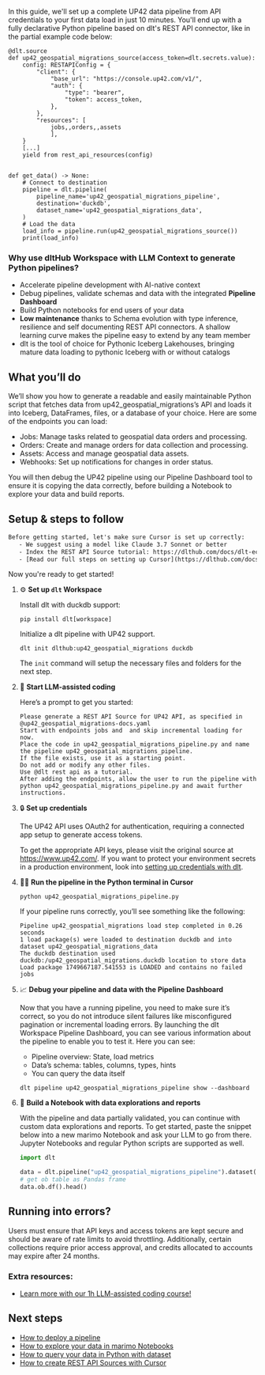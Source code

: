 In this guide, we'll set up a complete UP42 data pipeline from API credentials to your first data load in just 10 minutes. You'll end up with a fully declarative Python pipeline based on dlt's REST API connector, like in the partial example code below:

```python-outcome
@dlt.source
def up42_geospatial_migrations_source(access_token=dlt.secrets.value):
    config: RESTAPIConfig = {
        "client": {
            "base_url": "https://console.up42.com/v1/",
            "auth": {
                "type": "bearer",
                "token": access_token,
            },
        },
        "resources": [
            jobs,,orders,,assets
            ],
    }
    [...]
    yield from rest_api_resources(config)


def get_data() -> None:
    # Connect to destination
    pipeline = dlt.pipeline(
        pipeline_name='up42_geospatial_migrations_pipeline',
        destination='duckdb',
        dataset_name='up42_geospatial_migrations_data', 
    )
    # Load the data
    load_info = pipeline.run(up42_geospatial_migrations_source())
    print(load_info) 
```

### Why use dltHub Workspace with LLM Context to generate Python pipelines?

- Accelerate pipeline development with AI-native context
- Debug pipelines, validate schemas and data with the integrated **Pipeline Dashboard**
- Build Python notebooks for end users of your data
- **Low maintenance** thanks to Schema evolution with type inference, resilience and self documenting REST API connectors. A shallow learning curve makes the pipeline easy to extend by any team member
- dlt is the tool of choice for Pythonic Iceberg Lakehouses, bringing mature data loading to pythonic Iceberg with or without catalogs

## What you’ll do

We’ll show you how to generate a readable and easily maintainable Python script that fetches data from up42_geospatial_migrations’s API and loads it into Iceberg, DataFrames, files, or a database of your choice. Here are some of the endpoints you can load:

- Jobs: Manage tasks related to geospatial data orders and processing.
- Orders: Create and manage orders for data collection and processing.
- Assets: Access and manage geospatial data assets.
- Webhooks: Set up notifications for changes in order status.

You will then debug the UP42 pipeline using our Pipeline Dashboard tool to ensure it is copying the data correctly, before building a Notebook to explore your data and build reports.

## Setup & steps to follow

```default
Before getting started, let's make sure Cursor is set up correctly:
   - We suggest using a model like Claude 3.7 Sonnet or better
   - Index the REST API Source tutorial: https://dlthub.com/docs/dlt-ecosystem/verified-sources/rest_api/ and add it to context as **@dlt rest api**
   - [Read our full steps on setting up Cursor](https://dlthub.com/docs/dlt-ecosystem/llm-tooling/cursor-restapi#23-configuring-cursor-with-documentation)
```

Now you're ready to get started!

1. ⚙️ **Set up `dlt` Workspace**
    
    Install dlt with duckdb support:
    ```shell
    pip install dlt[workspace]
    ```

    Initialize a dlt pipeline with UP42 support.
    ```shell
    dlt init dlthub:up42_geospatial_migrations duckdb
    ```

    The `init` command will setup the necessary files and folders for the next step.
    
2. 🤠 **Start LLM-assisted coding**
    
    Here’s a prompt to get you started:
    
    ```prompt
    Please generate a REST API Source for UP42 API, as specified in @up42_geospatial_migrations-docs.yaml 
    Start with endpoints jobs and  and skip incremental loading for now. 
    Place the code in up42_geospatial_migrations_pipeline.py and name the pipeline up42_geospatial_migrations_pipeline. 
    If the file exists, use it as a starting point. 
    Do not add or modify any other files. 
    Use @dlt rest api as a tutorial. 
    After adding the endpoints, allow the user to run the pipeline with python up42_geospatial_migrations_pipeline.py and await further instructions.
    ```

    
3. 🔒 **Set up credentials** 
    
    The UP42 API uses OAuth2 for authentication, requiring a connected app setup to generate access tokens.
    
    To get the appropriate API keys, please visit the original source at https://www.up42.com/.
    If you want to protect your environment secrets in a production environment, look into [setting up credentials with dlt](https://dlthub.com/docs/walkthroughs/add_credentials).
    
4. 🏃‍♀️ **Run the pipeline in the Python terminal in Cursor**
    
    ```shell
    python up42_geospatial_migrations_pipeline.py
    ```
    
    If your pipeline runs correctly, you’ll see something like the following:
    
    ```shell
    Pipeline up42_geospatial_migrations load step completed in 0.26 seconds
    1 load package(s) were loaded to destination duckdb and into dataset up42_geospatial_migrations_data
    The duckdb destination used duckdb:/up42_geospatial_migrations.duckdb location to store data
    Load package 1749667187.541553 is LOADED and contains no failed jobs
    ```
    
5. 📈 **Debug your pipeline and data with the Pipeline Dashboard**

    Now that you have a running pipeline, you need to make sure it’s correct, so you do not introduce silent failures like misconfigured pagination or incremental loading errors. By launching the dlt Workspace Pipeline Dashboard, you can see various information about the pipeline to enable you to test it. Here you can see:
    - Pipeline overview: State, load metrics
    - Data’s schema: tables, columns, types, hints
    - You can query the data itself
    
    ```shell
    dlt pipeline up42_geospatial_migrations_pipeline show --dashboard
    ```
    
6. 🐍 **Build a Notebook with data explorations and reports**

    With the pipeline and data partially validated, you can continue with custom data explorations and reports. To get started, paste the snippet below into a new marimo Notebook and ask your LLM to go from there. Jupyter Notebooks and regular Python scripts are supported as well.

    
    ```python
    import dlt

   data = dlt.pipeline("up42_geospatial_migrations_pipeline").dataset()
   # get ob table as Pandas frame
   data.ob.df().head()
    ```

## Running into errors?

Users must ensure that API keys and access tokens are kept secure and should be aware of rate limits to avoid throttling. Additionally, certain collections require prior access approval, and credits allocated to accounts may expire after 24 months.

### Extra resources:

- [Learn more with our 1h LLM-assisted coding course!](https://www.youtube.com/watch?v=GGid70rnJuM)

## Next steps

- [How to deploy a pipeline](https://dlthub.com/docs/walkthroughs/deploy-a-pipeline)
- [How to explore your data in marimo Notebooks](https://dlthub.com/docs/general-usage/dataset-access/marimo)
- [How to query your data in Python with dataset](https://dlthub.com/docs/general-usage/dataset-access/dataset)
- [How to create REST API Sources with Cursor](https://dlthub.com/docs/dlt-ecosystem/llm-tooling/cursor-restapi)